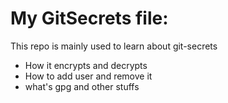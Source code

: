 # My GitSecrets file:

This repo is mainly used to learn about git-secrets
- How it encrypts and decrypts
- How to add user and remove it
- what's gpg and other stuffs